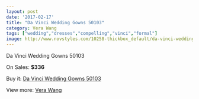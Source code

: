 ```yaml
---
layout: post
date: '2017-02-17'
title: "Da Vinci Wedding Gowns 50103"
category: Vera Wang
tags: ["wedding","dresses","compelling","vinci","formal"]
image: http://www.novstyles.com/10258-thickbox_default/da-vinci-wedding-gowns-50103.jpg
---
```

Da Vinci Wedding Gowns 50103

On Sales: **$336**
<a href="https://www.novstyles.com/en/vera-wang/7296-da-vinci-wedding-gowns-50103.html"><amp-img layout="responsive" width="600" height="600" src="//www.novstyles.com/10258-thickbox_default/da-vinci-wedding-gowns-50103.jpg" alt="Da Vinci Wedding Gowns 50103 0" /></a>

Buy it: [Da Vinci Wedding Gowns 50103](https://www.novstyles.com/en/vera-wang/7296-da-vinci-wedding-gowns-50103.html "Da Vinci Wedding Gowns 50103")

View more: [Vera Wang](https://www.novstyles.com/en/49-vera-wang "Vera Wang")